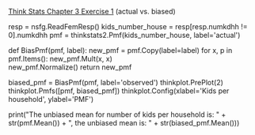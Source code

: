 [Think Stats Chapter 3 Exercise 1](http://greenteapress.com/thinkstats2/html/thinkstats2004.html#toc31) (actual vs. biased)

>>

resp = nsfg.ReadFemResp()
kids_number_house = resp[resp.numkdhh != 0].numkdhh
pmf = thinkstats2.Pmf(kids_number_house, label='actual')

def BiasPmf(pmf, label):
    new_pmf = pmf.Copy(label=label)
    for x, p in pmf.Items():
        new_pmf.Mult(x, x)       
    new_pmf.Normalize()
    return new_pmf

biased_pmf = BiasPmf(pmf, label='observed')
thinkplot.PrePlot(2)
thinkplot.Pmfs([pmf, biased_pmf])
thinkplot.Config(xlabel='Kids per household', ylabel='PMF')

print("The unbiased mean for number of kids per household is: " + str(pmf.Mean()) + ", the unbiased mean is: " +  str(biased_pmf.Mean()))
